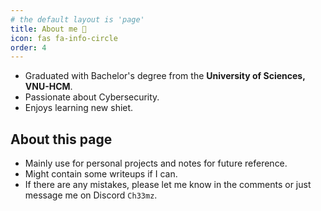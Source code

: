 ```yaml
---
# the default layout is 'page'
title: About me 🐧
icon: fas fa-info-circle
order: 4
---
```


- Graduated with Bachelor's degree from the **University of Sciences, VNU-HCM**.
- Passionate about Cybersecurity.
- Enjoys learning new shiet.

## About this page
- Mainly use for personal projects and notes for future reference.
- Might contain some writeups if I can.
- If there are any mistakes, please let me know in the comments or just message me on Discord `Ch33mz`.
